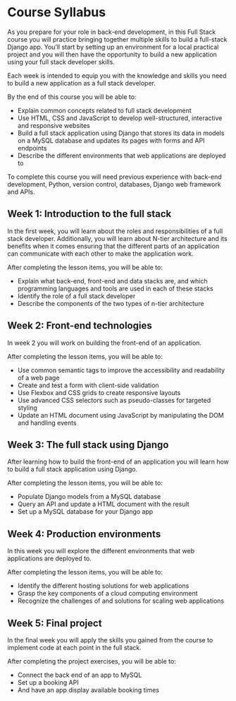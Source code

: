 <link rel="stylesheet" type="text/css" href="../Assets/content.css">
<h1 class="custom-header">Course Syllabus</h1>

As you prepare for your role in back-end development, in this Full Stack course you will practice bringing together multiple skills to build a full-stack Django app. You’ll start by setting up an environment for a local practical project and you will then have the opportunity to build a new application using your full stack developer skills.

Each week is intended to equip you with the knowledge and skills you need to build a new application as a full stack developer.

By the end of this course you will be able to:

* Explain common concepts related to full stack development
* Use HTML, CSS and JavaScript to develop well-structured, interactive and responsive websites
* Build a full stack application using Django that stores its data in models on a MySQL database and updates its pages with forms and API endpoints
* Describe the different environments that web applications are deployed to

To complete this course you will need previous experience with back-end development, Python, version control, databases, Django web framework and APIs.

## Week 1: Introduction to the full stack

In the first week, you will learn about the roles and responsibilities of a full stack developer. Additionally, you will learn about N-tier architecture and its benefits when it comes ensuring that the different parts of an application can communicate with each other to make the application work.

After completing the lesson items, you will be able to:

* Explain what back-end, front-end and data stacks are, and which programming languages and tools are used in each of these stacks
* Identify the role of a full stack developer
* Describe the components of the two types of n-tier architecture

## Week 2: Front-end technologies
In week 2 you will work on building the front-end of an application. 

After completing the lesson items, you will be able to:

* Use common semantic tags to improve the accessibility and readability of a web page
* Create and test a form with client-side validation
* Use Flexbox and CSS grids to create responsive layouts
* Use advanced CSS selectors such as pseudo-classes for targeted styling
* Update an HTML document using JavaScript by manipulating the DOM and handling events

## Week 3: The full stack using Django
After learning how to build the front-end of an application you will learn how to build a full stack application using Django. 

After completing the lesson items, you will be able to:

* Populate Django models from a MySQL database             
* Query an API and update a HTML document with the result
* Set up a MySQL database for your Django app   

## Week 4: Production environments
In this week you will explore the different environments that web applications are deployed to.

After completing the lesson items, you will be able to:

* Identify the different hosting solutions for web applications        
* Grasp the key components of a cloud computing environment    
* Recognize the challenges of and solutions for scaling web applications       

## Week 5: Final project
In the final week you will apply the skills you gained from the course to implement code at each point in the full stack.

After completing the project exercises, you will be able to:

* Connect the back end of an app to MySQL
* Set up a booking API
* And have an app display available booking times  
